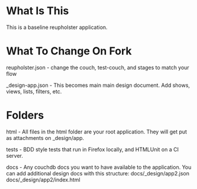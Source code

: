 What Is This
================

This is a baseline reupholster application.


What To Change On Fork
======================

reupholster.json  - change the couch, test-couch, and stages to match your flow

_design-app.json - This becomes main main design document. Add shows, views, lists, filters, etc.

Folders
=======

html - All files in the html folder are your root application. They will get put as attachments on _design/app.

tests - BDD style tests that run in Firefox locally, and HTMLUnit on a CI server. 

docs - Any couchdb docs you want to have available to the application. You can add additional design docs with this structure:
docs/_design/app2.json
docs/_design/app2/index.html


